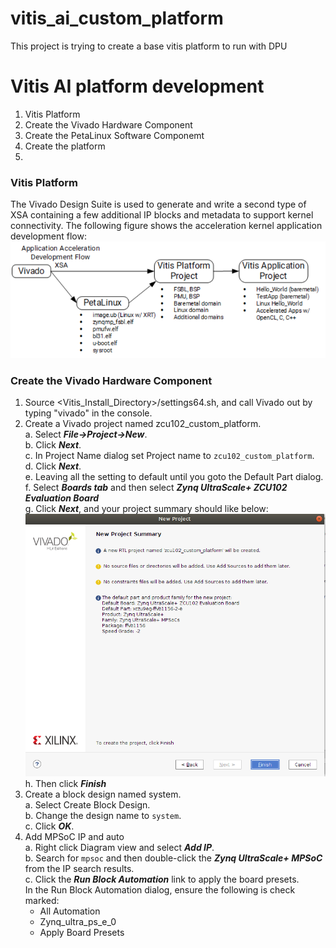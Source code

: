 # vitis_ai_custom_platform
This project is trying to create a base vitis platform to run with DPU


# Vitis AI platform development
1. Vitis Platform<br />
2. Create the Vivado Hardware Component<br />
3. Create the PetaLinux Software Componemt<br />
4. Create the platform<br />
5. 

### Vitis Platform
The Vivado Design Suite is used to generate and write a second type of XSA containing a few additional IP blocks and metadata to support kernel connectivity. The following figure shows the acceleration kernel application development flow:<br />
![vitis_acceleration_flow.PNG](/pic_for_readme/vitis_acceleration_flow.PNG)

### Create the Vivado Hardware Component
1. Source <Vitis_Install_Directory>/settings64.sh, and call Vivado out by typing "vivado" in the console.<br />
2. Create a Vivado project named zcu102_custom_platform.<br />
  a. Select ***File->Project->New***.<br />
  b. Click ***Next***.<br />
  c. In Project Name dialog set Project name to ```zcu102_custom_platform```.<br />
  d. Click ***Next***.<br />
  e. Leaving all the setting to default until you goto the Default Part dialog.<br />
  f. Select ***Boards tab*** and then select ***Zynq UltraScale+ ZCU102 Evaluation Board***<br />
  g. Click ***Next***, and your project summary should like below:<br />
  ![vivado_project_summary.png](/pic_for_readme/vivado_project_summary.png)<br />
  h. Then click ***Finish***<br />
2. Create a block design named system. <br />
  a. Select Create Block Design.<br />
  b. Change the design name to ```system```.<br />
  c. Click ***OK***.<br />
3. Add MPSoC IP and auto<br />
  a. Right click Diagram view and select ***Add IP***.<br />
  b. Search for ```mpsoc``` and then double-click the ***Zynq UltraScale+ MPSoC*** from the IP search results.<br />
  c. Click the ***Run Block Automation*** link to apply the board presets.<br />
    In the Run Block Automation dialog, ensure the following is check marked:<br />      
      * All Automation<br />
      * Zynq_ultra_ps_e_0<br />
      * Apply Board Presets<br />
    

